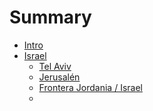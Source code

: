 # Summary
- [Intro](./intro.md)
- [Israel]()  
  - [Tel Aviv](./tel_aviv.md)  
  - [Jerusalén](./jerusalem.md)  
  - [Frontera Jordania / Israel](./jordan_border.md)  
  - 